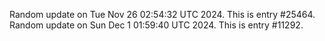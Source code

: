 
Random update on Tue Nov 26 02:54:32 UTC 2024. This is entry #25464.
Random update on Sun Dec  1 01:59:40 UTC 2024. This is entry #11292.
